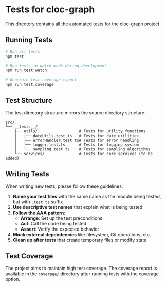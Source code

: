 # Tests for cloc-graph

This directory contains all the automated tests for the cloc-graph project.

## Running Tests

```bash
# Run all tests
npm test

# Run tests in watch mode during development
npm run test:watch

# Generate test coverage report
npm run test:coverage
```

## Test Structure

The test directory structure mirrors the source directory structure:

```
src/
└── __tests__/
    ├── utils/                  # Tests for utility functions
    │   ├── dateUtils.test.ts   # Tests for date utilities
    │   ├── errorHandler.test.ts# Tests for error handling
    │   ├── logger.test.ts      # Tests for logging system
    │   └── sampling.test.ts    # Tests for sampling algorithms
    └── services/               # Tests for core services (to be added)
```

## Writing Tests

When writing new tests, please follow these guidelines:

1. **Name your test files** with the same name as the module being tested, but with `.test.ts` suffix
2. **Use descriptive test names** that explain what is being tested
3. **Follow the AAA pattern**:
   - **Arrange**: Set up the test preconditions
   - **Act**: Call the code being tested
   - **Assert**: Verify the expected behavior
4. **Mock external dependencies** like filesystem, Git operations, etc.
5. **Clean up after tests** that create temporary files or modify state

## Test Coverage

The project aims to maintain high test coverage. The coverage report is available in the `coverage/` directory after running tests with the coverage option.